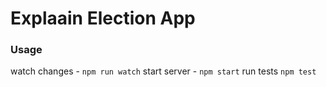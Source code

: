 # Explaain Election App

### Usage

watch changes - `npm run watch`
start server - `npm start`
run tests `npm test`
